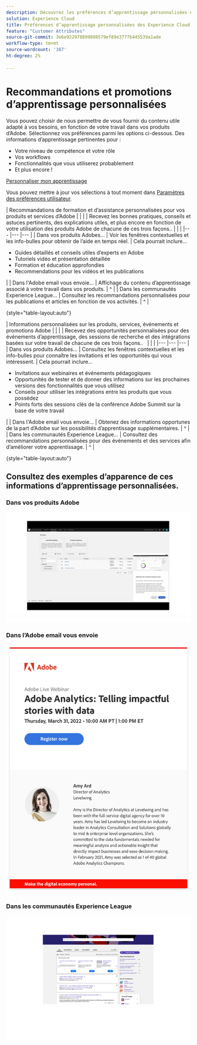 ```yaml
---
description: Découvrez les préférences d’apprentissage personnalisées en Experience Cloud. Cela permet aux clients de recevoir une aide et des promotions personnalisées par e-mail, dans leurs produits Adobe Experience Cloud et dans les communautés Adobe Experience League en fonction de leurs données d’utilisation.
solution: Experience Cloud
title: Préférences d’apprentissage personnalisées des Experience Cloud
feature: "Customer Attributes"
source-git-commit: 3e6e922978899898579ef89e3777b445539a1ade
workflow-type: tm+mt
source-wordcount: '387'
ht-degree: 2%

---
```


# Recommandations et promotions d’apprentissage personnalisées

Vous pouvez choisir de nous permettre de vous fournir du contenu utile adapté à vos besoins, en fonction de votre travail dans vos produits d’Adobe. Sélectionnez vos préférences parmi les options ci-dessous. Des informations d’apprentissage pertinentes pour :

* Votre niveau de compétence et votre rôle
* Vos workflows
* Fonctionnalités que vous utiliserez probablement
* Et plus encore !

[Personnaliser mon apprentissage](https://experience.adobe.com/?shell_forceuserconsent=true#/home)

Vous pouvez mettre à jour vos sélections à tout moment dans [Paramètres des préférences utilisateur](https://experience.adobe.com/preferences/).

| Recommandations de formation et d’assistance personnalisées pour vos produits et services d’Adobe |  |  |
| Recevez les bonnes pratiques, conseils et astuces pertinents, des explications utiles, et plus encore en fonction de votre utilisation des produits Adobe de chacune de ces trois façons.. |  |  |
|--- |--- |--- |
| Dans vos produits Adobes... | Voir les fenêtres contextuelles et les info-bulles pour obtenir de l’aide en temps réel. | Cela pourrait inclure... <ul><li>Guides détaillés et conseils utiles d’experts en Adobe</li> <li>Tutoriels vidéo et présentation détaillée</li> <li>Formation et éducation approfondies</li> <li>Recommendations pour les vidéos et les publications</li></ul> |
| Dans l&#39;Adobe email vous envoie... | Affichage du contenu d’apprentissage associé à votre travail dans vos produits. | ^ |
| Dans les communautés Experience League... | Consultez les recommandations personnalisées pour les publications et articles en fonction de vos activités. | ^ |

{style=&quot;table-layout:auto&quot;}

| Informations personnalisées sur les produits, services, événements et promotions Adobe |  |  |
| Recevez des opportunités personnalisées pour des événements d’apprentissage, des sessions de recherche et des intégrations basées sur votre travail de chacune de ces trois façons..   |  |  |
|--- |--- |--- |
| Dans vos produits Adobes... | Consultez les fenêtres contextuelles et les info-bulles pour connaître les invitations et les opportunités qui vous intéressent. | Cela pourrait inclure... <ul><li>Invitations aux webinaires et événements pédagogiques</li> <li>Opportunités de tester et de donner des informations sur les prochaines versions des fonctionnalités que vous utilisez</li> <li>Conseils pour utiliser les intégrations entre les produits que vous possédez</li> <li>Points forts des sessions clés de la conférence Adobe Summit sur la base de votre travail</li></ul> |
| Dans l&#39;Adobe email vous envoie... | Obtenez des informations opportunes de la part d’Adobe sur les possibilités d’apprentissage supplémentaires. | ^ |
| Dans les communautés Experience League... | Consultez des recommandations personnalisées pour des événements et des services afin d’améliorer votre apprentissage. | ^ |

{style=&quot;table-layout:auto&quot;}

## Consultez des exemples d’apparence de ces informations d’apprentissage personnalisées.


### Dans vos produits Adobe

![](assets/personalized-learning-in-product.gif)

### Dans l’Adobe email vous envoie

![](assets/personalized-learning-email.png)

### Dans les communautés Experience League

![](assets/personalized-learning-communities.png)
